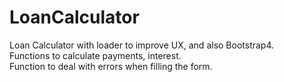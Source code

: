 # LoanCalculator

Loan Calculator with loader to improve UX, and also Bootstrap4.<br>
Functions to calculate payments, interest.<br>
Function to deal with errors when filling the form.


    

